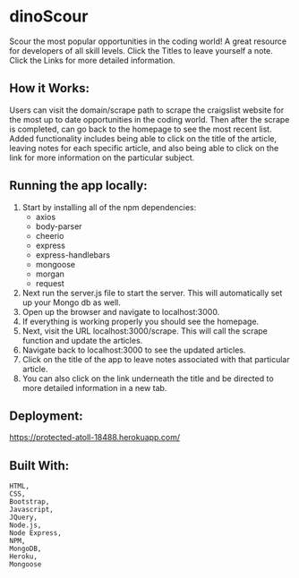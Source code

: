 # dinoScour
Scour the most popular opportunities in the coding world! A great resource for developers of all skill levels.
Click the Titles to leave yourself a note. Click the Links for more detailed information.


## How it Works:

Users can visit the domain/scrape path to scrape the craigslist website for the most up to date opportunities in the coding world. Then after the scrape is completed, can go back to the homepage to see the most recent list. Added functionality includes being able to click on the title of the article, leaving notes for each specific article, and also being able to click on the link for more information on the particular subject.  


## Running the app locally:

1.  Start by installing all of the npm dependencies:
    - axios
    - body-parser
    - cheerio
    - express
    - express-handlebars
    - mongoose
    - morgan
    - request
2. Next run the server.js file to start the server. This will automatically set up your Mongo db as well.
3. Open up the browser and navigate to localhost:3000.
4. If everything is working properly you should see the homepage.
5. Next, visit the URL localhost:3000/scrape. This will call the scrape function and update the articles.
6. Navigate back to localhost:3000 to see the updated articles. 
7. Click on the title of the app to leave notes associated with that particular article. 
8. You can also click on the link underneath the title and be directed to more detailed information in a new tab.


## Deployment:

https://protected-atoll-18488.herokuapp.com/


## Built With:
```
HTML,
CSS,
Bootstrap,
Javascript,
JQuery,
Node.js,
Node Express,
NPM,
MongoDB,
Heroku,
Mongoose
```
